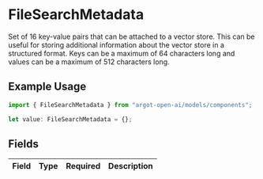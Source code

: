 # FileSearchMetadata

Set of 16 key-value pairs that can be attached to a vector store. This can be useful for storing additional information about the vector store in a structured format. Keys can be a maximum of 64 characters long and values can be a maximum of 512 characters long.


## Example Usage

```typescript
import { FileSearchMetadata } from "argot-open-ai/models/components";

let value: FileSearchMetadata = {};
```

## Fields

| Field       | Type        | Required    | Description |
| ----------- | ----------- | ----------- | ----------- |